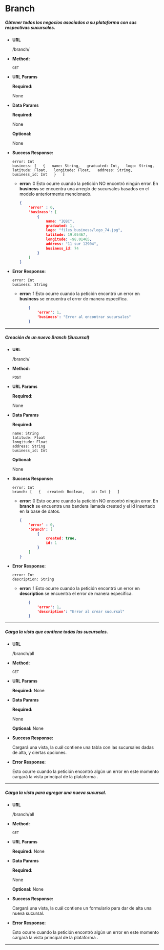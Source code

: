 # **Branch**

##### Obtener todos los negocios asociados a su plataforma con sus respectivas sucursales.

* **URL**

  /branch/

* **Method:**

  `GET`
  
*  **URL Params**

   **Required:**

    None
 
* **Data Params**
    
    **Required:**

    None

    **Optional:**
    
    None
        
* **Success Response:**

    `error: Int`  
    `business: [  
    	{  
			name: String,  
			graduated: Int,  
			logo: String,  
			latitude: Float,  
			longitude: Float,  
			address: String,  
			business_id: Int  
    	}  
    ]`  
    
    * **error:** 0
    Esto ocurre cuando la petición NO encontró ningún error. En **business** se encuentra una arreglo de sucursales basados en el modelo anteriormente mencionado.
    
        ```json
        {
            'error' : 0,
            'business': [ 
            	{           	
					name: "IQBC",
					graduated: 1,
					logo: "files_business/logo_74.jpg",
					latitude: 19.05467,
					longitude: -98.01465,
					address: "11 sur 12904",
					business_id: 74
				}
            ]
      }
        
* **Error Response:** 
    
    `error: Int`  
    `business: String`

  * **error:** 1
    Esto ocurre cuando la petición encontró un error en  **business** se encuentra el error de manera específica.

    ```json
        {
            'error': 1,
            'business': "Error al encontrar sucursales"
        }
      ```

***

##### Creación de un nuevo Branch (Sucursal)

* **URL**

  /branch/

* **Method:**

  `POST`
  
*  **URL Params**

   **Required:**

    None
 
* **Data Params**
    
    **Required:**

    `name: String`  
    `latitude: Float`  
    `longitude: Float`  
    `address: String`  
    `business_id: Int`  

    **Optional:**
    
    None
        
* **Success Response:**

    `error: Int`  
    `branch: [  
    	{  
			created: Boolean,  
			id: Int
    	}  
    ]`  
    
    * **error:** 0
    Esto ocurre cuando la petición NO encontró ningún error. En **branch** se encuentra una bandera llamada created y el id insertado en la base de datos.
    
        ```json
        {
            'error' : 0,
            'branch': [ 
	            {           	
					created: true,
					id: 1
				}
			]
      	}
        
* **Error Response:** 
    
    `error: Int`  
    `description: String`

  * **error:** 1
    Esto ocurre cuando la petición encontró un error en  **description** se encuentra el error de manera específica.

    ```json
        {
            'error': 1,
            'description': "Error al crear sucursal"
        }
      ```

***

##### Carga la vista que contiene todas las sucursales.

* **URL**

  /branch/all

* **Method:**

  `GET`
  
*  **URL Params**

   **Required:**
    None
 
* **Data Params**
    
    **Required:**
    
    None

    **Optional:**
    None
        
* **Success Response:**

    Cargará una vista, la cuál contiene una tabla con las sucursales dadas de alta, y ciertas opciones.
        
* **Error Response:**

    Esto ocurre cuando la petición encontró algún un error  en este momento cargará la vista principal de la plataforma .

***

##### Carga la vista para agregar una nueva sucursal.

* **URL**

  /branch/all

* **Method:**

  `GET`
  
*  **URL Params**

   **Required:**
    None
 
* **Data Params**
    
    **Required:**
    
    None

    **Optional:**
    None
        
* **Success Response:**

    Cargará una vista, la cuál contiene un formulario para dar de alta una nueva sucursal.
        
* **Error Response:**

    Esto ocurre cuando la petición encontró algún un error  en este momento cargará la vista principal de la plataforma .

***